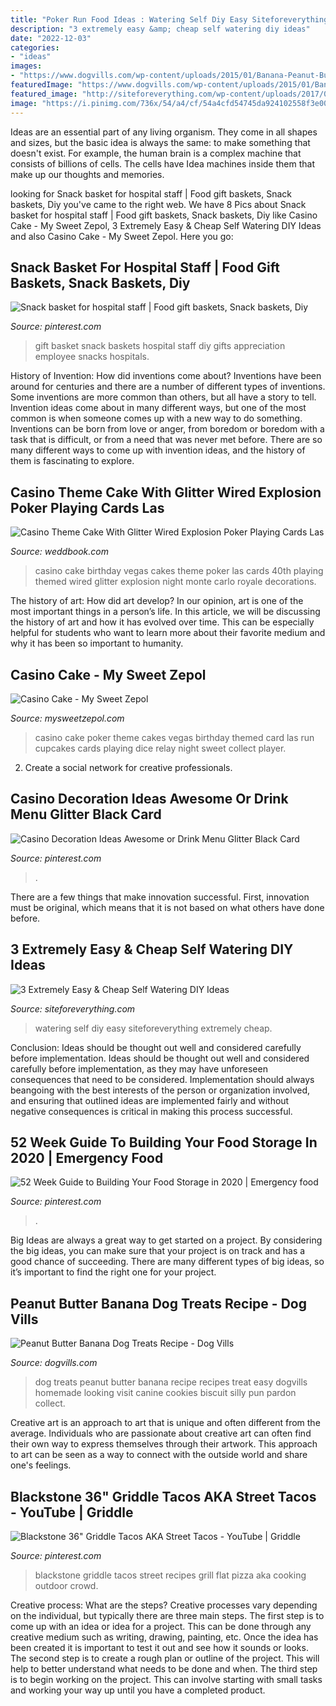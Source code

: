 ```yaml
---
title: "Poker Run Food Ideas : Watering Self Diy Easy Siteforeverything Extremely Cheap"
description: "3 extremely easy &amp; cheap self watering diy ideas"
date: "2022-12-03"
categories:
- "ideas"
images:
- "https://www.dogvills.com/wp-content/uploads/2015/01/Banana-Peanut-Butter-Dog-Treats.jpg"
featuredImage: "https://www.dogvills.com/wp-content/uploads/2015/01/Banana-Peanut-Butter-Dog-Treats.jpg"
featured_image: "http://siteforeverything.com/wp-content/uploads/2017/09/Self-Watering-2-Ft.jpg"
image: "https://i.pinimg.com/736x/54/a4/cf/54a4cfd54745da924102558f3e00173d.jpg"
---
```



Ideas are an essential part of any living organism. They come in all shapes and sizes, but the basic idea is always the same: to make something that doesn't exist. For example, the human brain is a complex machine that consists of billions of cells. The cells have Idea machines inside them that make up our thoughts and memories.

	

		
looking for Snack basket for hospital staff | Food gift baskets, Snack baskets, Diy you've came to the right web. We have 8 Pics about Snack basket for hospital staff | Food gift baskets, Snack baskets, Diy like Casino Cake - My Sweet Zepol, 3 Extremely Easy &amp; Cheap Self Watering DIY Ideas and also Casino Cake - My Sweet Zepol. Here you go:
		
    
## Snack Basket For Hospital Staff | Food Gift Baskets, Snack Baskets, Diy

<img loading=lazy src="https://i.pinimg.com/736x/b2/8a/a6/b28aa6f415bb279489811fb617a2467a--hospitals-snacks.jpg" onerror="this.onerror=null;this.src='https://tse2.mm.bing.net/th?id=OIP.0gl3uVJ0JpGVCj9Fc-wZZAHaGe&amp;pid=15.1';" alt="Snack basket for hospital staff | Food gift baskets, Snack baskets, Diy">

_Source: pinterest.com_

>gift basket snack baskets hospital staff diy gifts appreciation employee snacks hospitals. 

	

History of Invention: How did inventions come about?
Inventions have been around for centuries and there are a number of different types of inventions. Some inventions are more common than others, but all have a story to tell. Invention ideas come about in many different ways, but one of the most common is when someone comes up with a new way to do something. Inventions can be born from love or anger, from boredom or boredom with a task that is difficult, or from a need that was never met before. There are so many different ways to come up with invention ideas, and the history of them is fascinating to explore.

    
## Casino Theme Cake With Glitter Wired Explosion Poker Playing Cards Las

<img loading=lazy src="http://s3.weddbook.me/t1/2/8/6/2866805/casino-theme-cake-with-glitter-wired-explosion-poker-playing-cards-las-vegas-40th-birthday-cake-casino-themed-bday-pinterest-casino-theme-40-birthday-cakes-and-40-birthday.jpg" onerror="this.onerror=null;this.src='https://tse2.mm.bing.net/th?id=OIP.F5V9yFiBjo7aQG71T1EX8AHaJ3&amp;pid=15.1';" alt="Casino Theme Cake With Glitter Wired Explosion Poker Playing Cards Las">

_Source: weddbook.com_

>casino cake birthday vegas cakes theme poker las cards 40th playing themed wired glitter explosion night monte carlo royale decorations. 

	

The history of art: How did art develop?
In our opinion, art is one of the most important things in a person’s life. In this article, we will be discussing the history of art and how it has evolved over time. This can be especially helpful for students who want to learn more about their favorite medium and why it has been so important to humanity.

    
## Casino Cake - My Sweet Zepol

<img loading=lazy src="http://www.mysweetzepol.com/wp-content/uploads/2011/05/Casino-Cake-birthday-cake.jpg" onerror="this.onerror=null;this.src='https://tse4.mm.bing.net/th?id=OIP.puon9WpQNhOz8Saj3VlHuwHaJ6&amp;pid=15.1';" alt="Casino Cake - My Sweet Zepol">

_Source: mysweetzepol.com_

>casino cake poker theme cakes vegas birthday themed card las run cupcakes cards playing dice relay night sweet collect player. 

	

2. Create a social network for creative professionals. 

    
## Casino Decoration Ideas Awesome Or Drink Menu Glitter Black Card

<img loading=lazy src="https://i.pinimg.com/736x/54/a4/cf/54a4cfd54745da924102558f3e00173d.jpg" onerror="this.onerror=null;this.src='https://tse4.mm.bing.net/th?id=OIP.IKGyeW907WDhSMEUKv7okgHaNH&amp;pid=15.1';" alt="Casino Decoration Ideas Awesome or Drink Menu Glitter Black Card">

_Source: pinterest.com_

>. 

	

There are a few things that make innovation successful. First, innovation must be original, which means that it is not based on what others have done before.

    
## 3 Extremely Easy &amp; Cheap Self Watering DIY Ideas

<img loading=lazy src="http://siteforeverything.com/wp-content/uploads/2017/09/Self-Watering-2-Ft.jpg" onerror="this.onerror=null;this.src='https://tse1.mm.bing.net/th?id=OIP.b70nbUsL9uR43IZY6-d4IQHaFG&amp;pid=15.1';" alt="3 Extremely Easy &amp; Cheap Self Watering DIY Ideas">

_Source: siteforeverything.com_

>watering self diy easy siteforeverything extremely cheap. 

	

Conclusion: Ideas should be thought out well and considered carefully before implementation.
Ideas should be thought out well and considered carefully before implementation, as they may have unforeseen consequences that need to be considered. Implementation should always beangoing with the best interests of the person or organization involved, and ensuring that outlined ideas are implemented fairly and without negative consequences is critical in making this process successful.

    
## 52 Week Guide To Building Your Food Storage In 2020 | Emergency Food

<img loading=lazy src="https://i.pinimg.com/736x/9c/cf/67/9ccf677e939ec6017cef6b625bd539a7.jpg" onerror="this.onerror=null;this.src='https://tse1.mm.bing.net/th?id=OIP.99DXwRuRjio6UWjP96HLSQHaKE&amp;pid=15.1';" alt="52 Week Guide to Building Your Food Storage in 2020 | Emergency food">

_Source: pinterest.com_

>. 

	

Big Ideas are always a great way to get started on a project. By considering the big ideas, you can make sure that your project is on track and has a good chance of succeeding. There are many different types of big ideas, so it’s important to find the right one for your project.

    
## Peanut Butter Banana Dog Treats Recipe - Dog Vills

<img loading=lazy src="https://www.dogvills.com/wp-content/uploads/2015/01/Banana-Peanut-Butter-Dog-Treats.jpg" onerror="this.onerror=null;this.src='https://tse2.mm.bing.net/th?id=OIP.Jr4WskoI6gs5g3Oi7ir8nwHaLH&amp;pid=15.1';" alt="Peanut Butter Banana Dog Treats Recipe - Dog Vills">

_Source: dogvills.com_

>dog treats peanut butter banana recipe recipes treat easy dogvills homemade looking visit canine cookies biscuit silly pun pardon collect. 

	

Creative art is an approach to art that is unique and often different from the average. Individuals who are passionate about creative art can often find their own way to express themselves through their artwork. This approach to art can be seen as a way to connect with the outside world and share one's feelings.

    
## Blackstone 36&quot; Griddle Tacos AKA Street Tacos - YouTube | Griddle

<img loading=lazy src="https://i.pinimg.com/736x/77/bc/43/77bc43e247fe4be6ca20dbd662192cdb.jpg" onerror="this.onerror=null;this.src='https://tse2.mm.bing.net/th?id=OIP.0q9Nn4RB5ApKpAQ6k_U7IQAAAA&amp;pid=15.1';" alt="Blackstone 36&quot; Griddle Tacos AKA Street Tacos - YouTube | Griddle">

_Source: pinterest.com_

>blackstone griddle tacos street recipes grill flat pizza aka cooking outdoor crowd. 

	

Creative process: What are the steps?
Creative processes vary depending on the individual, but typically there are three main steps. The first step is to come up with an idea or idea for a project. This can be done through any creative medium such as writing, drawing, painting, etc. Once the idea has been created it is important to test it out and see how it sounds or looks. The second step is to create a rough plan or outline of the project. This will help to better understand what needs to be done and when. The third step is to begin working on the project. This can involve starting with small tasks and working your way up until you have a completed product.

